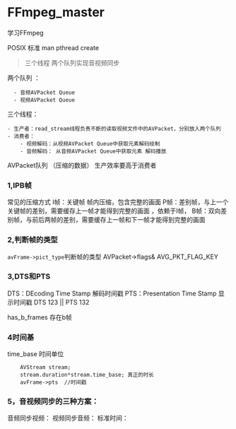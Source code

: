 # FFmpeg_master
学习FFmpeg

POSIX 标准
man pthread create 

> 三个线程   两个队列实现音视频同步

两个队列 ：

      - 音频AVPacket Queue
      - 视频AVPacket Queue

三个线程：

    - 生产者：read_stream线程负责不断的读取视频文件中的AVPacket，分别放入两个队列
    - 消费者：
        - 视频解码：从视频AVPacket Queue中获取元素解码绘制
        - 音频解码： 从音频AVPacket Queue中获取元素 解码播放
        
AVPacket队列   （压缩的数据）
生产效率要高于消费者

### 1,IPB帧 
常见的压缩方式
I帧：关键帧 帧内压缩，包含完整的画面
P帧：差别帧，与上一个关键帧的差别，需要缓存上一帧才能得到完整的画面 ，依赖于I帧，
B帧：双向差别帧，与前后两帧的差别，需要缓存上一帧和下一帧才能得到完整的画面


### 2,判断帧的类型
`avFrame->pict_type`判断帧的类型
AVPacket->flags& AVG_PKT_FLAG_KEY


### 3,DTS和PTS
DTS：DEcoding Time Stamp 解码时间戳
PTS：Presentation Time Stamp  显示时间戳
DTS   123 || PTS 132

has_b_frames 存在b帧

### 4时间基
time_base 时间单位
```
    AVStream stream;
    stream.duration*stream.time_base; 真正的时长
    avFrame->pts  //时间戳
```

 
### 5，音视频同步的三种方案：
音频同步视频：
视频同步音频：
标准时间：